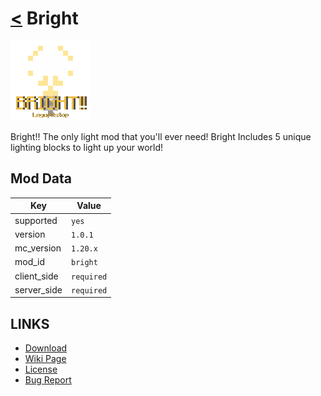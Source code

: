 # [<](../README.md) Bright

![alt](icon.png)

Bright!! The only light mod that you'll ever need! Bright Includes 5 unique lighting blocks to light up your world!

## Mod Data

| Key         | Value      |
|-------------|------------|
| supported   | `yes`      |
| version     | `1.0.1`    |
| mc_version  | `1.20.x`   |
| mod_id      | `bright`   |
| client_side | `required` |
| server_side | `required` |

## LINKS
- [Download](https://curseforge.com/minecraft/mc-mods/bright-fabric)
- [Wiki Page](https://github.com/legopitstop/Fabric/wiki/Bright)
- [License](https://legopitstop.weebly.com/license.html)
- [Bug Report](https://github.com/legopitstop/Fabric/issues)